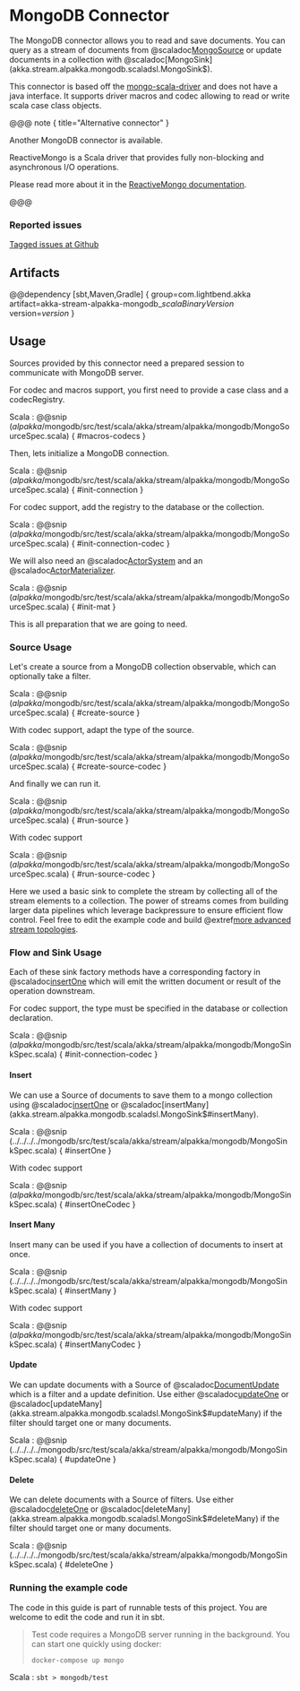 # MongoDB Connector

The MongoDB connector allows you to read and save documents. You can query as a stream of documents from @scaladoc[MongoSource](akka.stream.alpakka.mongodb.scaladsl.MongoSource$) or update documents in a collection with @scaladoc[MongoSink](akka.stream.alpakka.mongodb.scaladsl.MongoSink$).

This connector is based off the [mongo-scala-driver](https://github.com/mongodb/mongo-scala-driver) and does not have a java interface. It supports driver macros and codec allowing to read or write scala case class objects.

@@@ note { title="Alternative connector" }

Another MongoDB connector is available.

ReactiveMongo is a Scala driver that provides fully non-blocking and asynchronous I/O operations.

Please read more about it in the [ReactiveMongo documentation](http://reactivemongo.org).

@@@



### Reported issues

[Tagged issues at Github](https://github.com/akka/alpakka/labels/p%3Amongodb)


## Artifacts

@@dependency [sbt,Maven,Gradle] {
  group=com.lightbend.akka
  artifact=akka-stream-alpakka-mongodb_$scalaBinaryVersion$
  version=$version$
}

## Usage

Sources provided by this connector need a prepared session to communicate with MongoDB server.

For codec and macros support, you first need to provide a case class and a codecRegistry.

Scala
: @@snip ($alpakka$/mongodb/src/test/scala/akka/stream/alpakka/mongodb/MongoSourceSpec.scala) { #macros-codecs }

Then, lets initialize a MongoDB connection.

Scala
: @@snip ($alpakka$/mongodb/src/test/scala/akka/stream/alpakka/mongodb/MongoSourceSpec.scala) { #init-connection }

For codec support, add the registry to the database or the collection.

Scala
: @@snip ($alpakka$/mongodb/src/test/scala/akka/stream/alpakka/mongodb/MongoSourceSpec.scala) { #init-connection-codec }

We will also need an @scaladoc[ActorSystem](akka.actor.ActorSystem) and an @scaladoc[ActorMaterializer](akka.stream.ActorMaterializer).

Scala
: @@snip ($alpakka$/mongodb/src/test/scala/akka/stream/alpakka/mongodb/MongoSourceSpec.scala) { #init-mat }

This is all preparation that we are going to need.

### Source Usage

Let's create a source from a MongoDB collection observable, which can optionally take a filter.

Scala
: @@snip ($alpakka$/mongodb/src/test/scala/akka/stream/alpakka/mongodb/MongoSourceSpec.scala) { #create-source }

With codec support, adapt the type of the source.

Scala
: @@snip ($alpakka$/mongodb/src/test/scala/akka/stream/alpakka/mongodb/MongoSourceSpec.scala) { #create-source-codec }

And finally we can run it.

Scala
: @@snip ($alpakka$/mongodb/src/test/scala/akka/stream/alpakka/mongodb/MongoSourceSpec.scala) { #run-source }

With codec support

Scala
: @@snip ($alpakka$/mongodb/src/test/scala/akka/stream/alpakka/mongodb/MongoSourceSpec.scala) { #run-source-codec }

Here we used a basic sink to complete the stream by collecting all of the stream elements to a collection. The power of streams comes from building larger data pipelines which leverage backpressure to ensure efficient flow control. Feel free to edit the example code and build @extref[more advanced stream topologies](akka-docs:scala/stream/stream-introduction).

### Flow and Sink Usage

Each of these sink factory methods have a corresponding factory in @scaladoc[insertOne](akka.stream.alpakka.mongodb.scaladsl.MongoFlow) which will emit the written document or result of the operation downstream.

For codec support, the type must be specified in the database or collection declaration.

Scala
: @@snip ($alpakka$/mongodb/src/test/scala/akka/stream/alpakka/mongodb/MongoSinkSpec.scala) { #init-connection-codec }

#### Insert

We can use a Source of documents to save them to a mongo collection using @scaladoc[insertOne](akka.stream.alpakka.mongodb.scaladsl.MongoSink$#insertOne) or @scaladoc[insertMany](akka.stream.alpakka.mongodb.scaladsl.MongoSink$#insertMany).


Scala
: @@snip (../../../../mongodb/src/test/scala/akka/stream/alpakka/mongodb/MongoSinkSpec.scala) { #insertOne }

With codec support

Scala
: @@snip ($alpakka$/mongodb/src/test/scala/akka/stream/alpakka/mongodb/MongoSinkSpec.scala) { #insertOneCodec }

#### Insert Many

Insert many can be used if you have a collection of documents to insert at once.

Scala
: @@snip (../../../../mongodb/src/test/scala/akka/stream/alpakka/mongodb/MongoSinkSpec.scala) { #insertMany }

With codec support

Scala
: @@snip ($alpakka$/mongodb/src/test/scala/akka/stream/alpakka/mongodb/MongoSinkSpec.scala) { #insertManyCodec }

#### Update

We can update documents with a Source of @scaladoc[DocumentUpdate](akka.stream.alpakka.mongodb.scaladsl.DocumentUpdate) which is a filter and a update definition.
Use either @scaladoc[updateOne](akka.stream.alpakka.mongodb.scaladsl.MongoSink$#updateOne) or @scaladoc[updateMany](akka.stream.alpakka.mongodb.scaladsl.MongoSink$#updateMany) if the filter should target one or many documents.

Scala
: @@snip (../../../../mongodb/src/test/scala/akka/stream/alpakka/mongodb/MongoSinkSpec.scala) { #updateOne }

#### Delete
We can delete documents with a Source of filters. Use either @scaladoc[deleteOne](akka.stream.alpakka.mongodb.scaladsl.MongoSink$#deleteOne) or @scaladoc[deleteMany](akka.stream.alpakka.mongodb.scaladsl.MongoSink$#deleteMany) if the filter should target one or many documents.

Scala
: @@snip (../../../../mongodb/src/test/scala/akka/stream/alpakka/mongodb/MongoSinkSpec.scala) { #deleteOne }

### Running the example code

The code in this guide is part of runnable tests of this project. You are welcome to edit the code and run it in sbt.

> Test code requires a MongoDB server running in the background. You can start one quickly using docker:
>
> `docker-compose up mongo`

Scala
:   ```
    sbt
    > mongodb/test
    ```
